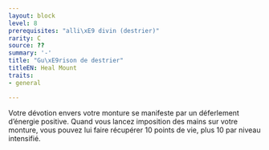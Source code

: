 ```yaml
---
layout: block
level: 8
prerequisites: "alli\xE9 divin (destrier)"
rarity: C
source: ??
summary: '-'
title: "Gu\xE9rison de destrier"
titleEN: Heal Mount
traits:
- general

---
```


<p>Votre dévotion envers votre monture se manifeste par un déferlement d’énergie positive. Quand vous lancez imposition des mains sur votre monture, vous pouvez lui faire récupérer 10 points de vie, plus 10 par niveau intensifié.</p>
